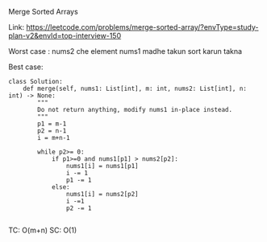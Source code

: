 Merge Sorted Arrays

Link: https://leetcode.com/problems/merge-sorted-array/?envType=study-plan-v2&envId=top-interview-150

Worst case : nums2 che element nums1 madhe takun sort karun takna


Best case:
```
class Solution:
    def merge(self, nums1: List[int], m: int, nums2: List[int], n: int) -> None:
        """
        Do not return anything, modify nums1 in-place instead.
        """
        p1 = m-1
        p2 = n-1
        i = m+n-1
        
        while p2>= 0:
            if p1>=0 and nums1[p1] > nums2[p2]:
                nums1[i] = nums1[p1]
                i -= 1
                p1 -= 1
            else:
                nums1[i] = nums2[p2]
                i -=1
                p2 -= 1
        
```

TC: O(m+n)
SC: O(1)

